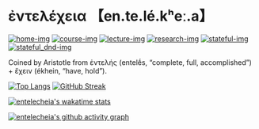 # ἐντελέχεια 【en.te.lé.kʰeː.a】

[![home-img]][home-url]
[![course-img]][course-url]
[![lecture-img]][lecture-url]
[![research-img]][research-url]
[![stateful-img]][stateful-url]
[![stateful_dnd-img]][stateful-url]

[home-img]: https://img.shields.io/badge/home-entelecheia.me-blue
[home-url]: https://entelecheia.me
[course-img]: https://img.shields.io/badge/course-entelecheia.ai-blue
[course-url]: https://course.entelecheia.ai
[lecture-img]: https://img.shields.io/badge/lecture-entelecheia.ai-blue
[lecture-url]: https://lecture.entelecheia.ai
[research-img]: https://img.shields.io/badge/research-entelecheia.ai-blue
[research-url]: https://research.entelecheia.ai
[linkedin-img]: https://img.shields.io/badge/LinkedIn-blue?logo=linkedin
[linkedin-url]: https://www.linkedin.com/in/entelecheia/
[stateful-img]: https://badge.stateful.com/entelecheia/status.svg
[stateful-url]: https://app.stateful.com/status/entelecheia
[stateful_dnd-img]: https://badge.stateful.com/entelecheia/dnd.svg

Coined by Aristotle from ἐντελής (entelḗs, “complete, full, accomplished”) + ἔχειν (ékhein, “have, hold”).

[![Top Langs](https://github-readme-stats.vercel.app/api/top-langs/?username=entelecheia&layout=compact&size_weight=0.1&count_weight=0.9&langs_count=10&theme=transparent&card_width=400&hide_border=true)](https://entelecheia.me/repositories/) [![GitHub Streak](https://streak-stats.demolab.com?user=entelecheia&theme=transparent&hide_border=true&card_width=400)](https://entelecheia.me/repositories/)

[![entelecheia's wakatime stats](https://github-readme-stats.vercel.app/api/wakatime?username=entelecheia&layout=compact&theme=transparent&hide_border=true&hide=other,browsing,shell,writing,reviewing,searching,researching,github,ai,text)](https://wakatime.com/@entelecheia)

[![entelecheia's github activity graph](https://github-readme-activity-graph.vercel.app/graph?username=entelecheia&theme=react-dark&area=true&hide_border=true)](https://entelecheia.me/repositories/)
